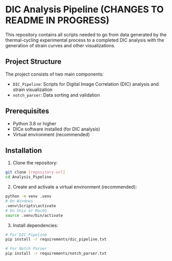 # DIC Analysis Pipeline (CHANGES TO README IN PROGRESS)

This repository contains all scripts needed to go from data generated by the thermal-cycling experimental process to a completed DIC analysis with the generation of strain curves and other visualizations.

## Project Structure

The project consists of two main components:
- `DIC_Pipeline`: Scripts for Digital Image Correlation (DIC) analysis and strain visualization
- `notch_parser`: Data sorting and validation

## Prerequisites

- Python 3.8 or higher
- DICe software installed (for DIC analysis)
- Virtual environment (recommended)

## Installation

1. Clone the repository:
```bash
git clone [repository-url]
cd Analysis_Pipeline
```

2. Create and activate a virtual environment (recommended):
```bash
python -m venv .venv
# On Windows
.venv\Scripts\activate
# On Unix or MacOS
source .venv/bin/activate
```

3. Install dependencies:
```bash
# For DIC Pipeline
pip install -r requirements/dic_pipeline.txt

# For Notch Parser
pip install -r requirements/notch_parser.txt
```
